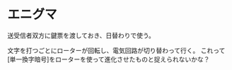 エニグマ
=====

送受信者双方に鍵票を渡しておき、日替わりで使う。

文字を打つごとにローターが回転し、電気回路が切り替わって行く。
これって[単一換字暗号]をローターを使って進化させたものと捉えられないかな？

